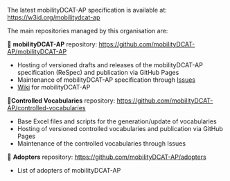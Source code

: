 The latest mobilityDCAT-AP specification is available at: https://w3id.org/mobilitydcat-ap

The main repositories managed by this organisation are:

📝 **mobilityDCAT-AP** repository: https://github.com/mobilityDCAT-AP/mobilityDCAT-AP 
  - Hosting of versioned drafts and releases of the mobilityDCAT-AP specification (ReSpec) and publication via GitHub Pages
  - Maintenance of mobilityDCAT-AP specification through [Issues](https://github.com/mobilityDCAT-AP/mobilityDCAT-AP/issues)
  - [Wiki](https://github.com/mobilityDCAT-AP/mobilityDCAT-AP/wiki) for mobilityDCAT-AP

📑**Controlled Vocabularies** repository: https://github.com/mobilityDCAT-AP/controlled-vocabularies 
- Base Excel files and scripts for the generation/update of vocabularies
- Hosting of versioned controlled vocabularies and publication via GitHub Pages
- Maintenance of the controlled vocabularies through Issues

👥 **Adopters** repository: https://github.com/mobilityDCAT-AP/adopters
- List of adopters of mobilityDCAT-AP  

